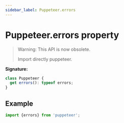 ```yaml
---
sidebar_label: Puppeteer.errors
---
```


# Puppeteer.errors property

> Warning: This API is now obsolete.
>
> Import directly puppeteer.

**Signature:**

```typescript
class Puppeteer {
  get errors(): typeof errors;
}
```

## Example

```ts
import {errors} from 'puppeteer';
```
